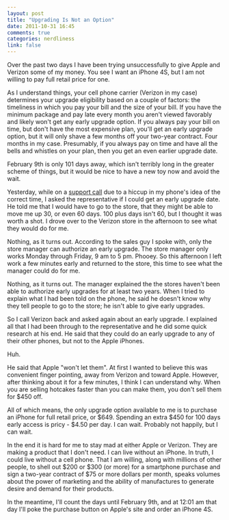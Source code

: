 ```yaml
---
layout: post
title: "Upgrading Is Not an Option"
date: 2011-10-31 16:45
comments: true
categories: nerdliness
link: false
---
```

Over the past two days I have been trying unsuccessfully to give Apple and Verizon some of my money. You see I want an iPhone 4S, but I am not willing to pay full retail price for one. 

As I understand things, your cell phone carrier (Verizon in my case) determines your upgrade eligibility based on a couple of factors: the timeliness in which you pay your bill and the size of your bill. If you have the minimum package and pay late every month you aren't viewed favorably and likely won't get any early upgrade option. If you always pay your bill on time, but don't have the most expensive plan, you'll get an early upgrade option, but it will only shave a few months off your two-year contract. Four months in my case. Presumably, if you always pay on time and have all the bells and whistles on your plan, then you get an even earlier upgrade date.

February 9th is only 101 days away, which isn't terribly long in the greater scheme of things, but it would be nice to have a new toy now and avoid the wait.

Yesterday, while on a [support call](http://zanshin.net/2011/10/30/verizon-time-change/ "Verizon Time Change") due to a hiccup in my phone's idea of the correct time, I asked the representative if I could get an early upgrade date. He told me that I would have to go to the store, that they might be able to move me up 30, or even 60 days. 100 plus days isn't 60, but I thought it was worth a shot. I drove over to the Verizon store in the afternoon to see what they would do for me.

Nothing, as it turns out. According to the sales guy I spoke with, only the store manager can authorize an early upgrade. The store manager only works Monday through Friday, 9 am to 5 pm. Phooey. So this afternoon I left work a few minutes early and returned to the store, this time to see what the manager could do for me.

Nothing, as it turns out. The manager explained the the stores haven't been able to authorize early upgrades for at least two years. When I tried to explain what I had been told on the phone, he said he doesn't know why they tell people to go to the store; he isn't able to give early upgrades.

So I call Verizon back and asked again about an early upgrade. I explained all that I had been through to the representative and he did some quick research at his end. He said that they could do an early upgrade to any of their other phones, but not to the Apple iPhones.

Huh.

He said that Apple "won't let them". At first I wanted to believe this was convenient finger pointing, away from Verizon and toward Apple. However, after thinking about it for a few minutes, I think I can understand why. When you are selling hotcakes faster than you can make them, you don't sell them for $450 off. 

All of which means, the only upgrade option available to me is to purchase an iPhone for full retail price, or $649. Spending an extra $450 for 100 days early access is pricy - $4.50 per day. I can wait. Probably not happily, but I can wait. 

In the end it is hard for me to stay mad at either Apple or Verizon. They are making a product that I don't need. I can live without an iPhone. In truth, I could live without a cell phone. That I am willing, along with millions of other people, to shell out $200 or $300 (or more) for a smartphone purchase and sign a two-year contract of $75 or more dollars per month, speaks volumes about the power of marketing and the ability of manufactures to generate desire and demand for their products.

In the meantime, I'll count the days until February 9th, and at 12:01 am that day I'll poke the purchase button on Apple's site and order an iPhone 4S.
